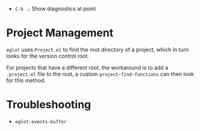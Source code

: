 - `C-h .`: Show diagnostics at point

# Project Management

`eglot` uses `Project.el` to find the root directory of a project, which in turn looks for the version control root.

For projects that have a different root, the workaround is to add a `.project.el` file to the root, a custom `project-find-functions` can then look for this method.

# Troubleshooting

- `eglot-events-buffer`
